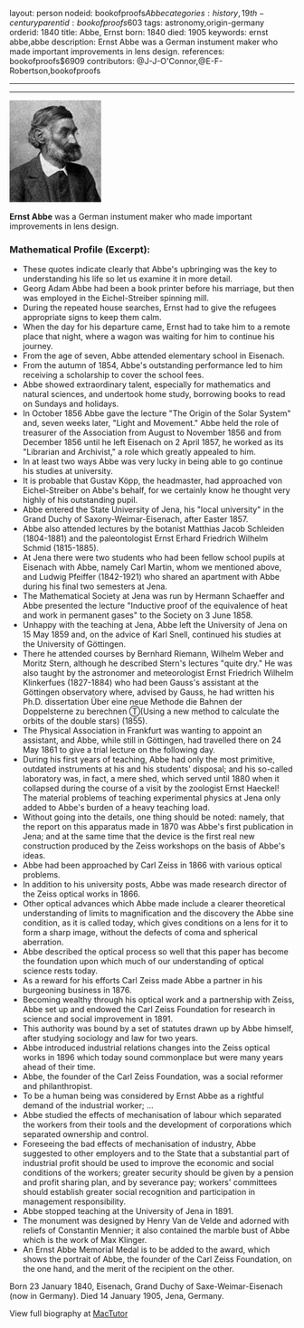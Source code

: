 layout: person
nodeid: bookofproofs$Abbe
categories: history,19th-century
parentid: bookofproofs$603
tags: astronomy,origin-germany
orderid: 1840
title: Abbe, Ernst
born: 1840
died: 1905
keywords: ernst abbe,abbe
description: Ernst Abbe was a German instument maker who made important improvements in lens design.
references: bookofproofs$6909
contributors: @J-J-O'Connor,@E-F-Robertson,bookofproofs

---



---

![Abbe.jpg](https://github.com/bookofproofs/bookofproofs.github.io/blob/main/_sources/_assets/images/portraits/Abbe.jpg?raw=true)

**Ernst Abbe** was a German instument maker who made important improvements in lens design.

### Mathematical Profile (Excerpt):
* These quotes indicate clearly that Abbe's upbringing was the key to understanding his life so let us examine it in more detail.
* Georg Adam Abbe had been a book printer before his marriage, but then was employed in the Eichel-Streiber spinning mill.
* During the repeated house searches, Ernst had to give the refugees appropriate signs to keep them calm.
* When the day for his departure came, Ernst had to take him to a remote place that night, where a wagon was waiting for him to continue his journey.
* From the age of seven, Abbe attended elementary school in Eisenach.
* From the autumn of 1854, Abbe's outstanding performance led to him receiving a scholarship to cover the school fees.
* Abbe showed extraordinary talent, especially for mathematics and natural sciences, and undertook home study, borrowing books to read on Sundays and holidays.
* In October 1856 Abbe gave the lecture "The Origin of the Solar System" and, seven weeks later, "Light and Movement." Abbe held the role of treasurer of the Association from August to November 1856 and from December 1856 until he left Eisenach on 2 April 1857, he worked as its "Librarian and Archivist," a role which greatly appealed to him.
* In at least two ways Abbe was very lucky in being able to go continue his studies at university.
* It is probable that Gustav Köpp, the headmaster, had approached von Eichel-Streiber on Abbe's behalf, for we certainly know he thought very highly of his outstanding pupil.
* Abbe entered the State University of Jena, his "local university" in the Grand Duchy of Saxony-Weimar-Eisenach, after Easter 1857.
* Abbe also attended lectures by the botanist Matthias Jacob Schleiden (1804-1881) and the paleontologist Ernst Erhard Friedrich Wilhelm Schmid (1815-1885).
* At Jena there were two students who had been fellow school pupils at Eisenach with Abbe, namely Carl Martin, whom we mentioned above, and Ludwig Pfeiffer (1842-1921) who shared an apartment with Abbe during his final two semesters at Jena.
* The Mathematical Society at Jena was run by Hermann Schaeffer and Abbe presented the lecture "Inductive proof of the equivalence of heat and work in permanent gases" to the Society on 3 June 1858.
* Unhappy with the teaching at Jena, Abbe left the University of Jena on 15 May 1859 and, on the advice of Karl Snell, continued his studies at the University of Göttingen.
* There he attended courses by Bernhard Riemann, Wilhelm Weber and Moritz Stern, although he described Stern's lectures "quite dry." He was also taught by the astronomer and meteorologist Ernst Friedrich Wilhelm Klinkerfues (1827-1884) who had been Gauss's assistant at the Göttingen observatory where, advised by Gauss, he had written his Ph.D. dissertation Über eine neue Methode die Bahnen der Doppelsterne zu berechnen Ⓣ(Using a new method to calculate the orbits of the double stars) (1855).
* The Physical Association in Frankfurt was wanting to appoint an assistant, and Abbe, while still in Göttingen, had travelled there on 24 May 1861 to give a trial lecture on the following day.
* During his first years of teaching, Abbe had only the most primitive, outdated instruments at his and his students' disposal; and his so-called laboratory was, in fact, a mere shed, which served until 1880 when it collapsed during the course of a visit by the zoologist Ernst Haeckel! The material problems of teaching experimental physics at Jena only added to Abbe's burden of a heavy teaching load.
* Without going into the details, one thing should be noted: namely, that the report on this apparatus made in 1870 was Abbe's first publication in Jena; and at the same time that the device is the first real new construction produced by the Zeiss workshops on the basis of Abbe's ideas.
* Abbe had been approached by Carl Zeiss in 1866 with various optical problems.
* In addition to his university posts, Abbe was made research director of the Zeiss optical works in 1866.
* Other optical advances which Abbe made include a clearer theoretical understanding of limits to magnification and the discovery the Abbe sine condition, as it is called today, which gives conditions on a lens for it to form a sharp image, without the defects of coma and spherical aberration.
* Abbe described the optical process so well that this paper has become the foundation upon which much of our understanding of optical science rests today.
* As a reward for his efforts Carl Zeiss made Abbe a partner in his burgeoning business in 1876.
* Becoming wealthy through his optical work and a partnership with Zeiss, Abbe set up and endowed the Carl Zeiss Foundation for research in science and social improvement in 1891.
* This authority was bound by a set of statutes drawn up by Abbe himself, after studying sociology and law for two years.
* Abbe introduced industrial relations changes into the Zeiss optical works in 1896 which today sound commonplace but were many years ahead of their time.
* Abbe, the founder of the Carl Zeiss Foundation, was a social reformer and philanthropist.
* To be a human being was considered by Ernst Abbe as a rightful demand of the industrial worker; ...
* Abbe studied the effects of mechanisation of labour which separated the workers from their tools and the development of corporations which separated ownership and control.
* Foreseeing the bad effects of mechanisation of industry, Abbe suggested to other employers and to the State that a substantial part of industrial profit should be used to improve the economic and social conditions of the workers; greater security should be given by a pension and profit sharing plan, and by severance pay; workers' committees should establish greater social recognition and participation in management responsibility.
* Abbe stopped teaching at the University of Jena in 1891.
* The monument was designed by Henry Van de Velde and adorned with reliefs of Constantin Mennier; it also contained the marble bust of Abbe which is the work of Max Klinger.
* An Ernst Abbe Memorial Medal is to be added to the award, which shows the portrait of Abbe, the founder of the Carl Zeiss Foundation, on the one hand, and the merit of the recipient on the other.

Born 23 January 1840, Eisenach, Grand Duchy of Saxe-Weimar-Eisenach (now in Germany). Died 14 January 1905, Jena, Germany.

View full biography at [MacTutor](https://mathshistory.st-andrews.ac.uk/Biographies/Abbe/)
